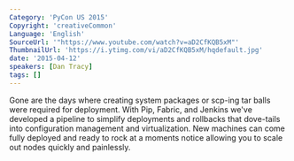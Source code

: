 ```yaml
---
Category: 'PyCon US 2015'
Copyright: 'creativeCommon'
Language: 'English'
SourceUrl: '"https://www.youtube.com/watch?v=aD2CfKQB5xM"'
ThumbnailUrl: 'https://i.ytimg.com/vi/aD2CfKQB5xM/hqdefault.jpg'
date: '2015-04-12'
speakers: [Dan Tracy]
tags: []
---
```

Gone are the days where creating system packages or scp-ing tar balls were required for deployment.  With Pip, Fabric, and Jenkins we've  developed a pipeline to simplify deployments and rollbacks that dove-tails into configuration management and virtualization.  New machines can come fully deployed and ready to rock at a moments notice allowing you to scale out nodes quickly and painlessly.

